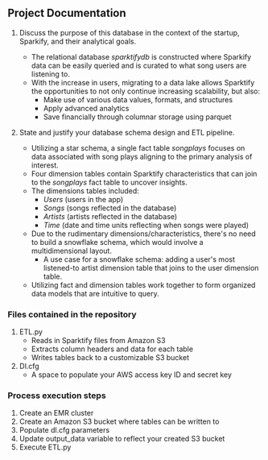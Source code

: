 ## Project Documentation

1. Discuss the purpose of this database in the context of the startup, Sparkify, and their analytical goals.
    - The relational database *sparktifydb* is constructed where Sparkify data can be easily queried and is curated to what song users are listening to.
    - With the increase in users, migrating to a data lake allows Sparktify the opportunities to not only continue increasing scalability, but also:
        - Make use of various data values, formats, and structures
        - Apply advanced analytics
        - Save financially through columnar storage using parquet

2. State and justify your database schema design and ETL pipeline.
    - Utilizing a star schema, a single fact table *songplays* focuses on data associated with song plays aligning to the primary analysis of interest. 
    - Four dimension tables contain Sparktify characteristics that can join to the *songplays* fact table to uncover insights. 
    - The dimensions tables included: 
        - *Users* (users in the app) 
        - *Songs* (songs reflected in the database) 
        - *Artists* (artists reflected in the database) 
        - *Time* (date and time units reflecting when songs were played) 
    - Due to the rudimentary dimensions/characteristics, there's no need to build a snowflake schema, which would involve a multidimensional layout. 
        - A use case for a snowflake schema: adding a user's most listened-to artist dimension table that joins to the user dimension table.
    - Utilizing fact and dimension tables work together to form organized data models that are intuitive to query.


### Files contained in the repository
1. ETL.py
    - Reads in Sparktify files from Amazon S3
    - Extracts column headers and data for each table
    - Writes tables back to a customizable S3 bucket
2. Dl.cfg
    - A space to populate your AWS access key ID and secret key

### Process execution steps
1. Create an EMR cluster
2. Create an Amazon S3 bucket where tables can be written to 
3. Populate dl.cfg parameters
4. Update output_data variable to reflect your created S3 bucket
4. Execute ETL.py
